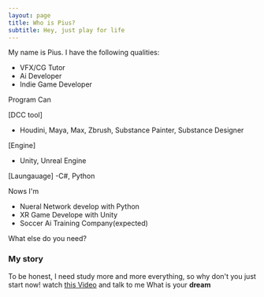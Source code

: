 ```yaml
---
layout: page
title: Who is Pius?
subtitle: Hey, just play for life
---
```


My name is Pius. I have the following qualities:

- VFX/CG Tutor
- Ai Developer
- Indie Game Developer

Program Can

[DCC tool] 
- Houdini, Maya, Max, Zbrush, Substance Painter, Substance Designer
  
[Engine]
- Unity, Unreal Engine

[Laungauage]
-C#, Python

Nows I'm
- Nueral Network develop with Python
- XR Game Develope with Unity
- Soccer Ai Training Company(expected)

What else do you need?

### My story

To be honest, I need study more and more everything, so why don't you just start now! watch [this Video](https://www.youtube.com/watch?v=Hb1I2JE6zGo) and talk to me What is your **dream**
